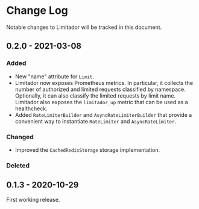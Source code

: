 # Change Log

Notable changes to Limitador will be tracked in this document.

## 0.2.0 - 2021-03-08

### Added

- New "name" attribute for `Limit`.
- Limitador now exposes Prometheus metrics. In particular, it collects the
number of authorized and limited requests classified by namespace. Optionally,
it can also classify the limited requests by limit name. Limitador also exposes
the `limitador_up` metric that can be used as a healthcheck.
- Added `RateLimiterBuilder` and `AsyncRateLimiterBuilder` that provide a
convenient way to instantiate `RateLimiter` and `AsyncRateLimiter`.

### Changed

- Improved the `CachedRedisStorage` storage implementation.

### Deleted

## 0.1.3 - 2020-10-29

First working release.

